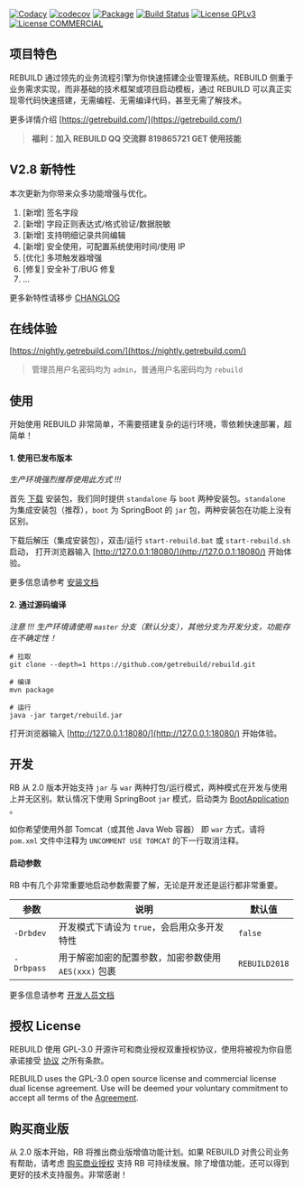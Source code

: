 [![Codacy](https://api.codacy.com/project/badge/Grade/599a0a3e46f84e6bbc29e8fbe4632860)](https://www.codacy.com/app/getrebuild/rebuild)
[![codecov](https://codecov.io/gh/getrebuild/rebuild/branch/master/graph/badge.svg)](https://codecov.io/gh/getrebuild/rebuild)
[![Package](https://github.com/getrebuild/rebuild/actions/workflows/maven-publish.yml/badge.svg)](https://github.com/getrebuild/rebuild/actions/workflows/maven-publish.yml)
[![Build Status](https://travis-ci.com/getrebuild/rebuild.svg?branch=master)](https://travis-ci.com/getrebuild/rebuild)
[![License GPLv3](https://img.shields.io/github/license/getrebuild/rebuild.svg)](LICENSE)
[![License COMMERCIAL](https://img.shields.io/badge/license-COMMERCIAL-orange.svg)](COMMERCIAL)

## 项目特色

REBUILD 通过领先的业务流程引擎为你快速搭建企业管理系统。REBUILD 侧重于业务需求实现，而非基础的技术框架或项目启动模板，通过 REBUILD 可以真正实现零代码快速搭建，无需编程、无需编译代码，甚至无需了解技术。

更多详情介绍 [https://getrebuild.com/](https://getrebuild.com/)

> **福利：加入 REBUILD QQ 交流群 819865721 GET 使用技能**

## V2.8 新特性

本次更新为你带来众多功能增强与优化。

1. [新增] 签名字段
2. [新增] 字段正则表达式/格式验证/数据脱敏
3. [新增] 支持明细记录共同编辑
4. [新增] 安全使用，可配置系统使用时间/使用 IP
5. [优化] 多项触发器增强
6. [修复] 安全补丁/BUG 修复
7. ...

更多新特性请移步 [CHANGLOG](https://getrebuild.com/docs/dev/changelog?v=2.8)

## 在线体验

[https://nightly.getrebuild.com/](https://nightly.getrebuild.com/)

> 管理员用户名密码均为 `admin`，普通用户名密码均为 `rebuild`

## 使用

开始使用 REBUILD 非常简单，不需要搭建复杂的运行环境，零依赖快速部署，超简单！

#### 1. 使用已发布版本

_生产环境强烈推荐使用此方式 !!!_

首先 [下载](https://getrebuild.com/download) 安装包，我们同时提供 `standalone` 与 `boot` 两种安装包。`standalone` 为集成安装包（推荐），`boot` 为 SpringBoot 的 `jar` 包，两种安装包在功能上没有区别。

下载后解压（集成安装包），双击/运行 `start-rebuild.bat` 或 `start-rebuild.sh` 启动， 打开浏览器输入 [http://127.0.0.1:18080/](http://127.0.0.1:18080/) 开始体验。

更多信息请参考 [安装文档](https://getrebuild.com/docs/admin/install)

#### 2. 通过源码编译

_注意 !!! 生产环境请使用 `master` 分支（默认分支），其他分支为开发分支，功能存在不确定性！_

```
# 拉取
git clone --depth=1 https://github.com/getrebuild/rebuild.git

# 编译
mvn package

# 运行
java -jar target/rebuild.jar
```

打开浏览器输入 [http://127.0.0.1:18080/](http://127.0.0.1:18080/) 开始体验。

## 开发

RB 从 2.0 版本开始支持 `jar` 与 `war` 两种打包/运行模式，两种模式在开发与使用上并无区别。默认情况下使用 SpringBoot `jar` 模式，启动类为 [BootApplication](https://github.com/getrebuild/rebuild/blob/master/src/main/java/com/rebuild/core/BootApplication.java) 。

如你希望使用外部 Tomcat（或其他 Java Web 容器） 即 `war` 方式，请将 `pom.xml` 文件中注释为 `UNCOMMENT USE TOMCAT` 的下一行取消注释。

#### 启动参数

RB 中有几个非常重要地启动参数需要了解，无论是开发还是运行都非常重要。

| 参数       | 说明                                                 | 默认值        |
| ---------- | ---------------------------------------------------- | ------------- |
| `-Drbdev`  | 开发模式下请设为 `true`，会启用众多开发特性          | `false`       |
| `-Drbpass` | 用于解密加密的配置参数，加密参数使用 `AES(xxx)` 包裹 | `REBUILD2018` |

更多信息请参考 [开发人员文档](https://getrebuild.com/docs/dev/)

## 授权 License

REBUILD 使用 GPL-3.0 开源许可和商业授权双重授权协议，使用将被视为你自愿承诺接受 [协议](https://getrebuild.com/legal/service-terms) 之所有条款。

REBUILD uses the GPL-3.0 open source license and commercial license dual license agreement. Use will be deemed your voluntary commitment to accept all terms of the [Agreement](https://getrebuild.com/legal/service-terms).

## 购买商业版

从 2.0 版本开始，RB 将推出商业版增值功能计划。如果 REBUILD 对贵公司业务有帮助，请考虑 [购买商业授权](https://getrebuild.com/#pricing-plans) 支持 RB 可持续发展。除了增值功能，还可以得到更好的技术支持服务。非常感谢！
